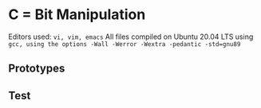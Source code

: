 # C = Bit Manipulation 

Editors used: `vi, vim, emacs`
All files compiled on Ubuntu 20.04 LTS using `gcc, using the options -Wall -Werror -Wextra -pedantic -std=gnu89`

## Prototypes

## Test
